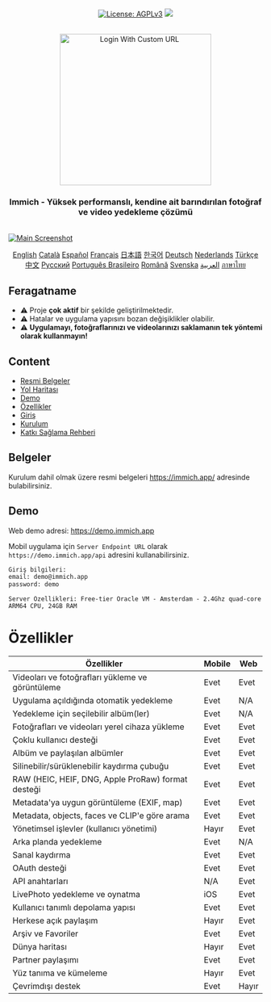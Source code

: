 <p align="center"> 
  <br/>  
  <a href="https://opensource.org/license/agpl-v3"><img src="https://img.shields.io/badge/License-AGPL_v3-blue.svg?color=3F51B5&style=for-the-badge&label=License&logoColor=000000&labelColor=ececec" alt="License: AGPLv3"></a>
  <a href="https://discord.immich.app">
    <img src="https://img.shields.io/discord/979116623879368755.svg?label=Discord&logo=Discord&style=for-the-badge&logoColor=000000&labelColor=ececec" atl="Discord"/>
  </a>
  <br/>  
  <br/>   
</p>

<p align="center">
<img src="../design/immich-logo-stacked-light.svg" width="300" title="Login With Custom URL">
</p>
<h3 align="center">Immich - Yüksek performanslı, kendine ait barındırılan fotoğraf ve video yedekleme çözümü</h3>
<br/>
<a href="https://immich.app">
<img src="../design/immich-screenshots.png" title="Main Screenshot">
</a>
<br/>
<p align="center">
  <a href="../README.md">English</a>
  <a href="README_ca_ES.md">Català</a>
  <a href="README_es_ES.md">Español</a>
  <a href="README_fr_FR.md">Français</a>
  <a href="README_ja_JP.md">日本語</a>
  <a href="README_ko_KR.md">한국어</a>
  <a href="README_de_DE.md">Deutsch</a>
  <a href="README_nl_NL.md">Nederlands</a>
  <a href="README_tr_TR.md">Türkçe</a>
  <a href="README_zh_CN.md">中文</a>
  <a href="README_ru_RU.md">Русский</a>
  <a href="README_pt_BR.md">Português Brasileiro</a>
  <a href="README_ro_RO.md">Română</a>
  <a href="README_sv_SE.md">Svenska</a>
  <a href="README_ar_JO.md">العربية</a>
  <a href="README_th_TH.md">ภาษาไทย</a>
</p>

## Feragatname

- ⚠️ Proje **çok aktif** bir şekilde geliştirilmektedir.
- ⚠️ Hatalar ve uygulama yapısını bozan değişiklikler olabilir.
- ⚠️ **Uygulamayı, fotoğraflarınızı ve videolarınızı saklamanın tek yöntemi olarak kullanmayın!**

## Content

- [Resmi Belgeler](https://immich.app/docs)
- [Yol Haritası](https://github.com/orgs/immich-app/projects/1)
- [Demo](#demo)
- [Özellikler](#özellikler)
- [Giriş](https://immich.app/docs/overview/introduction)
- [Kurulum](https://immich.app/docs/install/requirements)
- [Katkı Sağlama Rehberi](https://immich.app/docs/overview/support-the-project)

## Belgeler

Kurulum dahil olmak üzere resmi belgeleri https://immich.app/ adresinde bulabilirsiniz.

## Demo

Web demo adresi: https://demo.immich.app

Mobil uygulama için `Server Endpoint URL` olarak `https://demo.immich.app/api` adresini kullanabilirsiniz.

```bash title="Demo Bilgileri"
Giriş bilgileri:
email: demo@immich.app
password: demo
```

```
Server Özellikleri: Free-tier Oracle VM - Amsterdam - 2.4Ghz quad-core ARM64 CPU, 24GB RAM
```

# Özellikler

| Özellikler                                          | Mobile | Web  |
| ----------------------------------------------------| ------ | ---  |
| Videoları ve fotoğrafları yükleme ve görüntüleme    | Evet   | Evet |
| Uygulama açıldığında otomatik yedekleme             | Evet   | N/A  |
| Yedekleme için seçilebilir albüm(ler)               | Evet   | N/A  |
| Fotoğrafları ve videoları yerel cihaza yükleme      | Evet   | Evet |
| Çoklu kullanıcı desteği                             | Evet   | Evet |
| Albüm ve paylaşılan albümler                        | Evet   | Evet |
| Silinebilir/sürüklenebilir kaydırma çubuğu          | Evet   | Evet |
| RAW (HEIC, HEIF, DNG, Apple ProRaw) format desteği  | Evet   | Evet |
| Metadata'ya uygun görüntüleme (EXIF, map)           | Evet   | Evet |
| Metadata, objects, faces ve CLIP'e göre arama       | Evet   | Evet |
| Yönetimsel işlevler (kullanıcı yönetimi)            | Hayır  | Evet |
| Arka planda yedekleme                               | Evet   | N/A  |
| Sanal kaydırma                                      | Evet   | Evet |
| OAuth desteği                                       | Evet   | Evet |
| API anahtarları                                     | N/A    | Evet |
| LivePhoto yedekleme ve oynatma                      | iOS    | Evet |
| Kullanıcı tanımlı depolama yapısı                   | Evet   | Evet |
| Herkese açık paylaşım                               | Hayır  | Evet |
| Arşiv ve Favoriler                                  | Evet   | Evet |
| Dünya haritası                                      | Hayır  | Evet |
| Partner paylaşımı                                   | Evet   | Evet |
| Yüz tanıma ve kümeleme                              | Hayır  | Evet |
| Çevrimdışı destek                                   | Evet   | Hayır|
